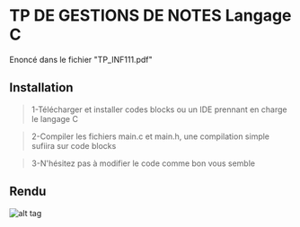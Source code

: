 # TP DE GESTIONS DE NOTES Langage C
Enoncé dans le fichier "TP_INF111.pdf"
## Installation
> 1-Télécharger et installer codes blocks ou un IDE prennant en charge le langage C

> 2-Compiler les fichiers main.c et main.h, une compilation simple sufiira sur code blocks

> 3-N'hésitez pas à modifier le code comme bon vous semble

## Rendu
![alt tag](https://github">github.com/[username]/[reponame]/blob/[branch]/image.jpg?raw=true)
